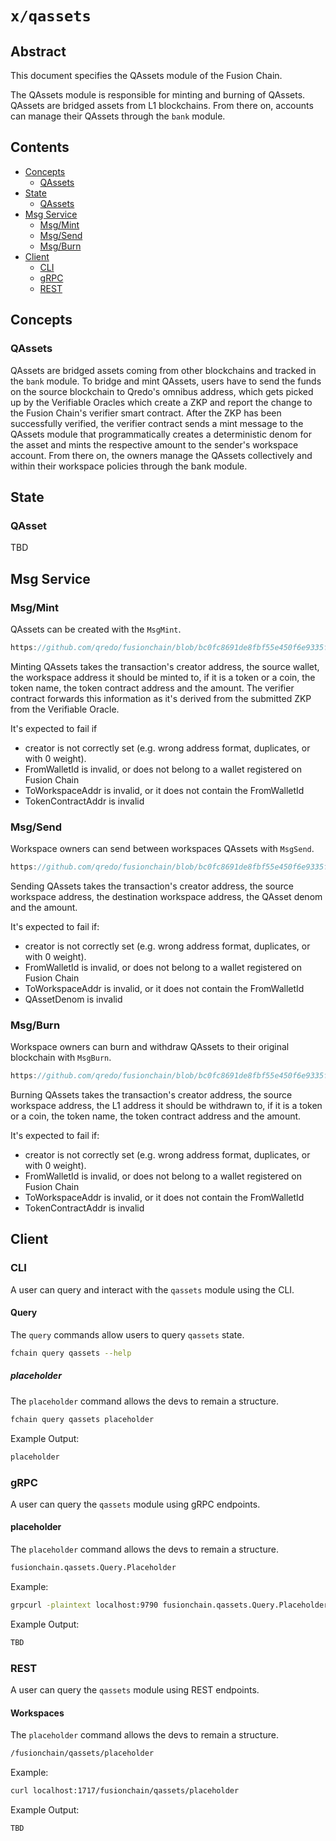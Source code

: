 # `x/qassets`

## Abstract

This document specifies the QAssets module of the Fusion Chain.

The QAssets module is responsible for minting and burning of QAssets. QAssets are
bridged assets from L1 blockchains. From there on, accounts can manage their
QAssets through the `bank` module.

## Contents

* [Concepts](#concepts)
    * [QAssets](#qassets)
* [State](#state)
    * [QAssets](#qasset)
* [Msg Service](#msg-service)
    * [Msg/Mint](#msgmint)
    * [Msg/Send](#msgsend)
    * [Msg/Burn](#msgburn)
* [Client](#client)
    * [CLI](#cli)
    * [gRPC](#grpc)
    * [REST](#rest)

## Concepts

### QAssets

QAssets are bridged assets coming from other blockchains and tracked in the `bank` module.
To bridge and mint QAssets, users have to send the funds on the source blockchain to Qredo's
omnibus address, which gets picked up by the Verifiable Oracles which create a ZKP and 
report the change to the Fusion Chain's verifier smart contract. After the ZKP has been 
successfully verified, the verifier contract sends a mint message to the QAssets module
that programmatically creates a deterministic denom for the asset and mints the respective
amount to the sender's workspace account. From there on, the owners manage the QAssets 
collectively and within their workspace policies through the bank module. 

## State

### QAsset

TBD

## Msg Service

### Msg/Mint

QAssets can be created with the `MsgMint`. 

```go reference
https://github.com/qredo/fusionchain/blob/bc0fc8691de8fbf55e450f6e9335f6a1b3ea23e0/blockchain/proto/fusionchain/qassets/tx.proto#L25C1-L33C2
```

Minting QAssets takes the transaction's creator address, the source wallet, the workspace address it should be minted to, if it is a token or a coin, the token name, the token contract address and the amount. The verifier contract forwards this information as it's derived from the submitted ZKP from the Verifiable Oracle. 

It's expected to fail if

* creator is not correctly set (e.g. wrong address format, duplicates, or with 0 weight).
* FromWalletId is invalid, or does not belong to a wallet registered on Fusion Chain
* ToWorkspaceAddr is invalid, or it does not contain the FromWalletId
* TokenContractAddr is invalid

### Msg/Send

Workspace owners can send between workspaces QAssets with `MsgSend`.

```go reference
https://github.com/qredo/fusionchain/blob/bc0fc8691de8fbf55e450f6e9335f6a1b3ea23e0/blockchain/proto/fusionchain/qassets/tx.proto#L49C1-L55C2
```

Sending QAssets takes the transaction's creator address, the source workspace address, the destination workspace address, the QAsset denom and the amount.

It's expected to fail if:

* creator is not correctly set (e.g. wrong address format, duplicates, or with 0 weight).
* FromWalletId is invalid, or does not belong to a wallet registered on Fusion Chain
* ToWorkspaceAddr is invalid, or it does not contain the FromWalletId
* QAssetDenom is invalid

### Msg/Burn

Workspace owners can burn and withdraw QAssets to their original blockchain with `MsgBurn`.

```go reference
https://github.com/qredo/fusionchain/blob/bc0fc8691de8fbf55e450f6e9335f6a1b3ea23e0/blockchain/proto/fusionchain/qassets/tx.proto#L37C1-L45C2
```

Burning QAssets takes the transaction's creator address, the source workspace address, the L1 address it should be withdrawn to, if it is a token or a coin, the token name, the token contract address and the amount. 

It's expected to fail if:

* creator is not correctly set (e.g. wrong address format, duplicates, or with 0 weight).
* FromWalletId is invalid, or does not belong to a wallet registered on Fusion Chain
* ToWorkspaceAddr is invalid, or it does not contain the FromWalletId
* TokenContractAddr is invalid

## Client

### CLI

A user can query and interact with the `qassets` module using the CLI.

#### Query

The `query` commands allow users to query `qassets` state.

```bash
fchain query qassets --help
```

##### placeholder

The `placeholder` command allows the devs to remain a structure. 

```bash
fchain query qassets placeholder 
```

Example Output:

```bash
placeholder
```

### gRPC

A user can query the `qassets` module using gRPC endpoints.

#### placeholder

The `placeholder` command allows the devs to remain a structure. 

```bash
fusionchain.qassets.Query.Placeholder
```

Example:

```bash
grpcurl -plaintext localhost:9790 fusionchain.qassets.Query.Placeholder
```

Example Output:

```bash
TBD
```

### REST

A user can query the `qassets` module using REST endpoints.

#### Workspaces

The `placeholder` command allows the devs to remain a structure. 

```bash
/fusionchain/qassets/placeholder
```

Example:

```bash
curl localhost:1717/fusionchain/qassets/placeholder

```

Example Output:

```bash
TBD
```
